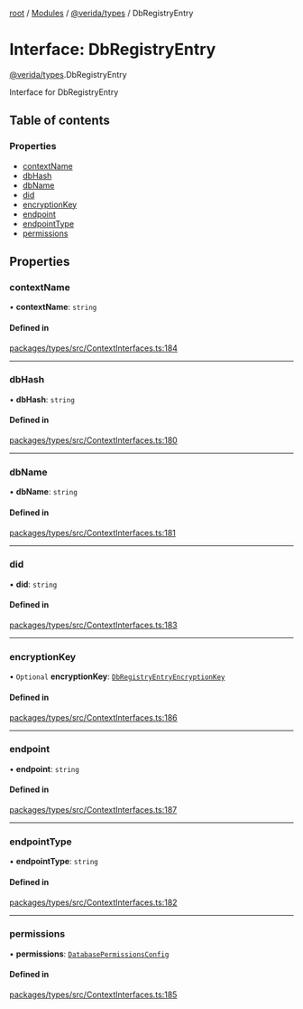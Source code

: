[root](../README.md) / [Modules](../modules.md) / [@verida/types](../modules/verida_types.md) / DbRegistryEntry

# Interface: DbRegistryEntry

[@verida/types](../modules/verida_types.md).DbRegistryEntry

Interface for DbRegistryEntry

## Table of contents

### Properties

- [contextName](verida_types.DbRegistryEntry.md#contextname)
- [dbHash](verida_types.DbRegistryEntry.md#dbhash)
- [dbName](verida_types.DbRegistryEntry.md#dbname)
- [did](verida_types.DbRegistryEntry.md#did)
- [encryptionKey](verida_types.DbRegistryEntry.md#encryptionkey)
- [endpoint](verida_types.DbRegistryEntry.md#endpoint)
- [endpointType](verida_types.DbRegistryEntry.md#endpointtype)
- [permissions](verida_types.DbRegistryEntry.md#permissions)

## Properties

### contextName

• **contextName**: `string`

#### Defined in

[packages/types/src/ContextInterfaces.ts:184](https://github.com/verida/verida-js/blob/a690f60/packages/types/src/ContextInterfaces.ts#L184)

___

### dbHash

• **dbHash**: `string`

#### Defined in

[packages/types/src/ContextInterfaces.ts:180](https://github.com/verida/verida-js/blob/a690f60/packages/types/src/ContextInterfaces.ts#L180)

___

### dbName

• **dbName**: `string`

#### Defined in

[packages/types/src/ContextInterfaces.ts:181](https://github.com/verida/verida-js/blob/a690f60/packages/types/src/ContextInterfaces.ts#L181)

___

### did

• **did**: `string`

#### Defined in

[packages/types/src/ContextInterfaces.ts:183](https://github.com/verida/verida-js/blob/a690f60/packages/types/src/ContextInterfaces.ts#L183)

___

### encryptionKey

• `Optional` **encryptionKey**: [`DbRegistryEntryEncryptionKey`](verida_types.DbRegistryEntryEncryptionKey.md)

#### Defined in

[packages/types/src/ContextInterfaces.ts:186](https://github.com/verida/verida-js/blob/a690f60/packages/types/src/ContextInterfaces.ts#L186)

___

### endpoint

• **endpoint**: `string`

#### Defined in

[packages/types/src/ContextInterfaces.ts:187](https://github.com/verida/verida-js/blob/a690f60/packages/types/src/ContextInterfaces.ts#L187)

___

### endpointType

• **endpointType**: `string`

#### Defined in

[packages/types/src/ContextInterfaces.ts:182](https://github.com/verida/verida-js/blob/a690f60/packages/types/src/ContextInterfaces.ts#L182)

___

### permissions

• **permissions**: [`DatabasePermissionsConfig`](verida_types.DatabasePermissionsConfig.md)

#### Defined in

[packages/types/src/ContextInterfaces.ts:185](https://github.com/verida/verida-js/blob/a690f60/packages/types/src/ContextInterfaces.ts#L185)
